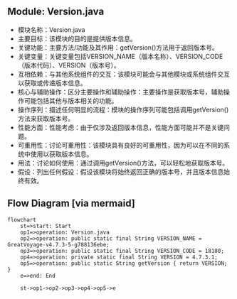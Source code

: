 ## Module: Version.java
- 模块名称：Version.java
- 主要目标：该模块的目的是提供版本信息。
- 关键功能：主要方法/功能及其作用：getVersion()方法用于返回版本号。
- 关键变量：关键变量包括VERSION_NAME（版本名称）、VERSION_CODE（版本代码）、VERSION（版本号）。
- 互相依赖：与其他系统组件的交互：该模块可能会与其他模块或系统组件交互以获取或传递版本信息。
- 核心与辅助操作：区分主要操作和辅助操作：主要操作是获取版本号，辅助操作可能包括其他与版本相关的功能。
- 操作序列：描述任何明显的流程：模块的操作序列可能包括调用getVersion()方法来获取版本号。
- 性能方面：性能考虑：由于仅涉及返回版本信息，性能方面可能并不是关键问题。
- 可重用性：讨论可重用性：该模块具有良好的可重用性，因为可以在不同的系统中使用以获取版本信息。
- 用法：讨论如何使用：通过调用getVersion()方法，可以轻松地获取版本号。
- 假设：列出任何假设：假设该模块将始终返回正确的版本号，并且版本信息始终有效。
## Flow Diagram [via mermaid]
```mermaid
flowchart
    st=>start: Start
    op1=>operation: Version.java
    op2=>operation: public static final String VERSION_NAME = GreatVoyage-v4.7.3-5-g788136ebe;
    op3=>operation: public static final String VERSION_CODE = 18180;
    op4=>operation: private static final String VERSION = 4.7.3.1;
    op5=>operation: public static String getVersion { return VERSION; }
    e=>end: End

    st->op1->op2->op3->op4->op5->e
```
